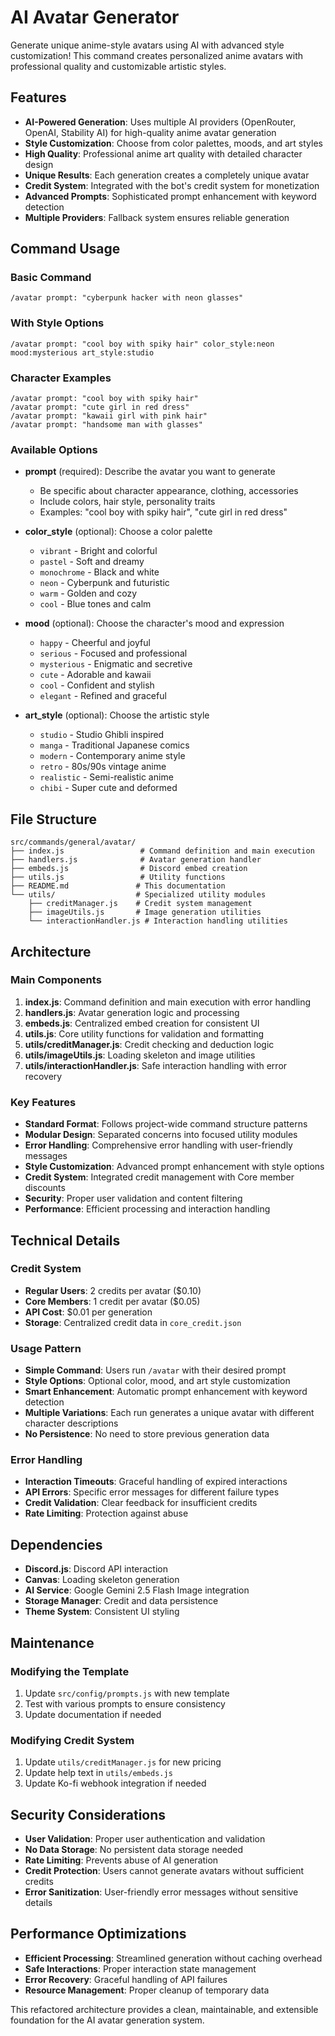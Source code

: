 # AI Avatar Generator

Generate unique anime-style avatars using AI with advanced style customization! This command creates personalized anime avatars with professional quality and customizable artistic styles.

## Features

- **AI-Powered Generation**: Uses multiple AI providers (OpenRouter, OpenAI, Stability AI) for high-quality anime avatar generation
- **Style Customization**: Choose from color palettes, moods, and art styles
- **High Quality**: Professional anime art quality with detailed character design
- **Unique Results**: Each generation creates a completely unique avatar
- **Credit System**: Integrated with the bot's credit system for monetization
- **Advanced Prompts**: Sophisticated prompt enhancement with keyword detection
- **Multiple Providers**: Fallback system ensures reliable generation

## Command Usage

### Basic Command

```
/avatar prompt: "cyberpunk hacker with neon glasses"
```

### With Style Options

```
/avatar prompt: "cool boy with spiky hair" color_style:neon mood:mysterious art_style:studio
```

### Character Examples

```
/avatar prompt: "cool boy with spiky hair"
/avatar prompt: "cute girl in red dress"
/avatar prompt: "kawaii girl with pink hair"
/avatar prompt: "handsome man with glasses"
```

### Available Options

- **prompt** (required): Describe the avatar you want to generate
  - Be specific about character appearance, clothing, accessories
  - Include colors, hair style, personality traits
  - Examples: "cool boy with spiky hair", "cute girl in red dress"

- **color_style** (optional): Choose a color palette
  - `vibrant` - Bright and colorful
  - `pastel` - Soft and dreamy
  - `monochrome` - Black and white
  - `neon` - Cyberpunk and futuristic
  - `warm` - Golden and cozy
  - `cool` - Blue tones and calm

- **mood** (optional): Choose the character's mood and expression
  - `happy` - Cheerful and joyful
  - `serious` - Focused and professional
  - `mysterious` - Enigmatic and secretive
  - `cute` - Adorable and kawaii
  - `cool` - Confident and stylish
  - `elegant` - Refined and graceful

- **art_style** (optional): Choose the artistic style
  - `studio` - Studio Ghibli inspired
  - `manga` - Traditional Japanese comics
  - `modern` - Contemporary anime style
  - `retro` - 80s/90s vintage anime
  - `realistic` - Semi-realistic anime
  - `chibi` - Super cute and deformed

## File Structure

```
src/commands/general/avatar/
├── index.js                 # Command definition and main execution
├── handlers.js              # Avatar generation handler
├── embeds.js                # Discord embed creation
├── utils.js                 # Utility functions
├── README.md               # This documentation
└── utils/                  # Specialized utility modules
    ├── creditManager.js    # Credit system management
    ├── imageUtils.js       # Image generation utilities
    └── interactionHandler.js # Interaction handling utilities
```

## Architecture

### Main Components

1. **index.js**: Command definition and main execution with error handling
2. **handlers.js**: Avatar generation logic and processing
3. **embeds.js**: Centralized embed creation for consistent UI
4. **utils.js**: Core utility functions for validation and formatting
5. **utils/creditManager.js**: Credit checking and deduction logic
6. **utils/imageUtils.js**: Loading skeleton and image utilities
7. **utils/interactionHandler.js**: Safe interaction handling with error recovery

### Key Features

- **Standard Format**: Follows project-wide command structure patterns
- **Modular Design**: Separated concerns into focused utility modules
- **Error Handling**: Comprehensive error handling with user-friendly messages
- **Style Customization**: Advanced prompt enhancement with style options
- **Credit System**: Integrated credit management with Core member discounts
- **Security**: Proper user validation and content filtering
- **Performance**: Efficient processing and interaction handling

## Technical Details

### Credit System

- **Regular Users**: 2 credits per avatar ($0.10)
- **Core Members**: 1 credit per avatar ($0.05)
- **API Cost**: $0.01 per generation
- **Storage**: Centralized credit data in `core_credit.json`

### Usage Pattern

- **Simple Command**: Users run `/avatar` with their desired prompt
- **Style Options**: Optional color, mood, and art style customization
- **Smart Enhancement**: Automatic prompt enhancement with keyword detection
- **Multiple Variations**: Each run generates a unique avatar with different character descriptions
- **No Persistence**: No need to store previous generation data

### Error Handling

- **Interaction Timeouts**: Graceful handling of expired interactions
- **API Errors**: Specific error messages for different failure types
- **Credit Validation**: Clear feedback for insufficient credits
- **Rate Limiting**: Protection against abuse

## Dependencies

- **Discord.js**: Discord API interaction
- **Canvas**: Loading skeleton generation
- **AI Service**: Google Gemini 2.5 Flash Image integration
- **Storage Manager**: Credit and data persistence
- **Theme System**: Consistent UI styling

## Maintenance

### Modifying the Template

1. Update `src/config/prompts.js` with new template
2. Test with various prompts to ensure consistency
3. Update documentation if needed

### Modifying Credit System

1. Update `utils/creditManager.js` for new pricing
2. Update help text in `utils/embeds.js`
3. Update Ko-fi webhook integration if needed

## Security Considerations

- **User Validation**: Proper user authentication and validation
- **No Data Storage**: No persistent data storage needed
- **Rate Limiting**: Prevents abuse of AI generation
- **Credit Protection**: Users cannot generate avatars without sufficient credits
- **Error Sanitization**: User-friendly error messages without sensitive details

## Performance Optimizations

- **Efficient Processing**: Streamlined generation without caching overhead
- **Safe Interactions**: Proper interaction state management
- **Error Recovery**: Graceful handling of API failures
- **Resource Management**: Proper cleanup of temporary data

This refactored architecture provides a clean, maintainable, and extensible foundation for the AI avatar generation system.
